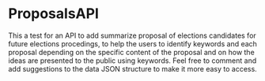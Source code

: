 # ProposalsAPI

This a test for an API to add summarize proposal of elections candidates for future elections procedings, to help the users to identify keywords and each proposal depending on the specific content of the proposal and on how the ideas are presented to the public using keywords. 
Feel free to comment and add suggestions to the data JSON structure to make it more easy to access.
